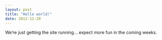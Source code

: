 ```yaml
---
layout: post
title: "Hello world!"
date: 2012-12-20
---
```


We’re just getting the site running… expect more fun in the coming weeks.